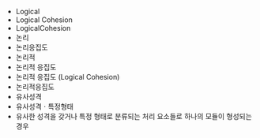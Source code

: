 ﻿- Logical
- Logical Cohesion
- LogicalCohesion
- 논리
- 논리응집도
- 논리적
- 논리적 응집도
- 논리적 응집도 (Logical Cohesion) 
- 논리적응집도
- 유사성격
- 유사성격ㆍ특정형태
- 유사한 성격을 갖거나 특정 형태로 분류되는 처리 요소들로 하나의 모듈이 형성되는 경우
